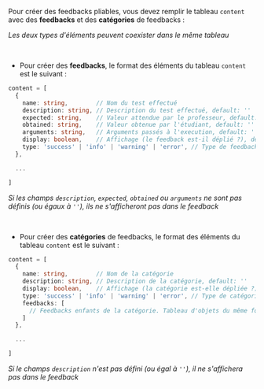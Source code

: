 Pour créer des feedbacks pliables, vous devez remplir le tableau `content` avec des
**feedbacks** et des **catégories** de feedbacks :

_Les deux types d'éléments peuvent coexister dans le même tableau_

<br>

- Pour créer des **feedbacks**, le format des éléments du tableau `content` est le suivant :

```typescript
content = [
  {
    name: string,        // Nom du test effectué
    description: string, // Description du test effectué, default: ''
    expected: string,    // Valeur attendue par le professeur, default: ''
    obtained: string,    // Valeur obtenue par l'étudiant, default: ''
    arguments: string,   // Arguments passés à l'execution, default: ''
    display: boolean,    // Affichage (le feedback est-il déplié ?), default: false
    type: 'success' | 'info' | 'warning' | 'error', // Type de feedback, default: info
  },

  ...

]
```

_Si les champs `description`, `expected`, `obtained` ou `arguments` ne sont pas définis (ou égaux à `''`),
ils ne s'afficheront pas dans le feedback_

<br>

- Pour créer des **catégories** de feedbacks, le format des éléments du tableau `content` est le suivant :

```typescript
content = [
  {
    name: string,        // Nom de la catégorie
    description: string, // Description de la catégorie, default: ''
    display: boolean,    // Affichage (la catégorie est-elle dépliée ?), default: false
    type: 'success' | 'info' | 'warning' | 'error', // Type de catégorie, default: info
    feedbacks: [
      // Feedbacks enfants de la catégorie. Tableau d'objets du même format que ceux de content
    ]
  },

  ...

]
```

_Si le champs `description` n'est pas défini (ou égal à `''`), il ne s'affichera pas dans le feedback_

<br>
